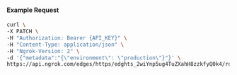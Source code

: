 <!-- Code generated for API Clients. DO NOT EDIT. -->

#### Example Request

```bash
curl \
-X PATCH \
-H "Authorization: Bearer {API_KEY}" \
-H "Content-Type: application/json" \
-H "Ngrok-Version: 2" \
-d '{"metadata":"{\"environment\": \"production\"}"}' \
https://api.ngrok.com/edges/https/edghts_2wiYnp5ug4TuZXahH8zzkfyQ0k4/routes/edghtsrt_2wiYnnn1u7zoWeBONnVlqNwZb47
```
